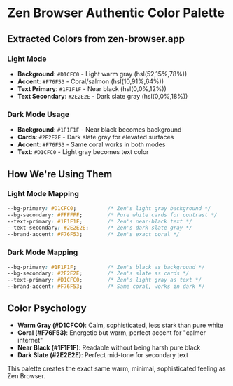 # Zen Browser Authentic Color Palette

## Extracted Colors from zen-browser.app

### Light Mode
- **Background**: `#D1CFC0` - Light warm gray (hsl(52,15%,78%))
- **Accent**: `#F76F53` - Coral/salmon (hsl(10,91%,64%))
- **Text Primary**: `#1F1F1F` - Near black (hsl(0,0%,12%))
- **Text Secondary**: `#2E2E2E` - Dark slate gray (hsl(0,0%,18%))

### Dark Mode Usage
- **Background**: `#1F1F1F` - Near black becomes background
- **Cards**: `#2E2E2E` - Dark slate gray for elevated surfaces
- **Accent**: `#F76F53` - Same coral works in both modes
- **Text**: `#D1CFC0` - Light gray becomes text color

## How We're Using Them

### Light Mode Mapping
```css
--bg-primary: #D1CFC0;          /* Zen's light gray background */
--bg-secondary: #FFFFFF;        /* Pure white cards for contrast */
--text-primary: #1F1F1F;        /* Zen's near-black text */
--text-secondary: #2E2E2E;      /* Zen's dark slate gray */
--brand-accent: #F76F53;        /* Zen's exact coral */
```

### Dark Mode Mapping  
```css
--bg-primary: #1F1F1F;          /* Zen's black as background */
--bg-secondary: #2E2E2E;        /* Zen's slate as cards */
--text-primary: #D1CFC0;        /* Zen's light gray as text */
--brand-accent: #F76F53;        /* Same coral, works in dark */
```

## Color Psychology
- **Warm Gray (#D1CFC0)**: Calm, sophisticated, less stark than pure white
- **Coral (#F76F53)**: Energetic but warm, perfect accent for "calmer internet"
- **Near Black (#1F1F1F)**: Readable without being harsh pure black
- **Dark Slate (#2E2E2E)**: Perfect mid-tone for secondary text

This palette creates the exact same warm, minimal, sophisticated feeling as Zen Browser.